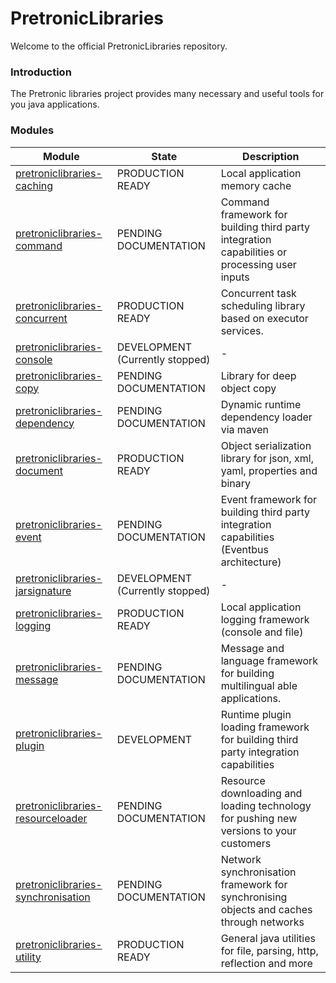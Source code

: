 # PretronicLibraries
Welcome to the official PretronicLibraries repository.

### Introduction
The Pretronic libraries project provides many necessary and useful tools for you java applications. 


### Modules
| Module  | State | Description |
| ------------- | ------------- | ------------- |
| [pretroniclibraries-caching](https://github.com/Pretronic/PretronicLibraries/tree/master/pretroniclibraries-caching) | PRODUCTION READY | Local application memory cache |
| [pretroniclibraries-command](https://github.com/Pretronic/PretronicLibraries/tree/master/pretroniclibraries-command)  | PENDING DOCUMENTATION | Command framework for building third party integration capabilities or processing user inputs |
| [pretroniclibraries-concurrent](https://github.com/Pretronic/PretronicLibraries/tree/master/pretroniclibraries-concurrent)  | PRODUCTION READY | Concurrent task scheduling library based on executor services. |
| [pretroniclibraries-console](https://github.com/Pretronic/PretronicLibraries/tree/master/pretroniclibraries-console)  | DEVELOPMENT (Currently stopped) | - |
| [pretroniclibraries-copy](https://github.com/Pretronic/PretronicLibraries/tree/master/pretroniclibraries-copy)  | PENDING DOCUMENTATION | Library for deep object copy |
| [pretroniclibraries-dependency](https://github.com/Pretronic/PretronicLibraries/tree/master/pretroniclibraries-dependency)  | PENDING DOCUMENTATION | Dynamic runtime dependency loader via maven|
| [pretroniclibraries-document](https://github.com/Pretronic/PretronicLibraries/tree/master/pretroniclibraries-document)  | PRODUCTION READY  | Object serialization library for json, xml, yaml, properties and binary |
| [pretroniclibraries-event](https://github.com/Pretronic/PretronicLibraries/tree/master/pretroniclibraries-event)  | PENDING DOCUMENTATION | Event framework for building third party integration capabilities (Eventbus architecture) |
| [pretroniclibraries-jarsignature](https://github.com/Pretronic/PretronicLibraries/tree/master/pretroniclibraries-jarsignature)  | DEVELOPMENT (Currently stopped) | - |
| [pretroniclibraries-logging](https://github.com/Pretronic/PretronicLibraries/tree/master/pretroniclibraries-logging)  | PRODUCTION READY | Local application logging framework (console and file) |
| [pretroniclibraries-message](https://github.com/Pretronic/PretronicLibraries/tree/master/pretroniclibraries-message)  | PENDING DOCUMENTATION | Message and language framework for building multilingual able applications.  |
| [pretroniclibraries-plugin](https://github.com/Pretronic/PretronicLibraries/tree/master/pretroniclibraries-plugin)  | DEVELOPMENT | Runtime plugin loading framework for building third party integration capabilities |
| [pretroniclibraries-resourceloader](https://github.com/Pretronic/PretronicLibraries/tree/master/pretroniclibraries-resourceloader)  | PENDING DOCUMENTATION | Resource downloading and loading technology for pushing new versions to your customers | 
| [pretroniclibraries-synchronisation](https://github.com/Pretronic/PretronicLibraries/tree/master/pretroniclibraries-synchronisation)  | PENDING DOCUMENTATION | Network synchronisation framework for synchronising objects and caches through networks |
| [pretroniclibraries-utility](https://github.com/Pretronic/PretronicLibraries/tree/master/pretroniclibraries-utility)  | PRODUCTION READY | General java utilities for file, parsing, http, reflection and more  |
